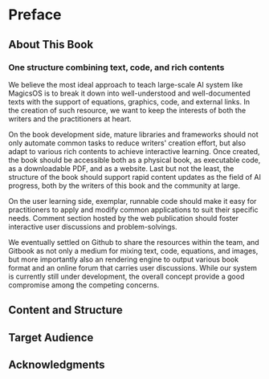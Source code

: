 # Preface

## About This Book

### One structure combining text, code, and rich contents

We believe the most ideal approach to teach large-scale AI system like MagicsOS is to break it down into well-understood and well-documented texts with the support of equations, graphics, code, and external links. In the creation of such resource, we want to keep the interests of both the writers and the practitioners at heart. 

On the book development side, mature libraries and frameworks should not only automate common tasks to reduce writers' creation effort, but also adapt to various rich contents to achieve interactive learning. Once created, the book should be accessible both as a physical book,  as executable code, as a downloadable PDF, and as a website. Last but not the least, the structure of the book should support rapid content updates as the field of AI progress, both by the writers of this book and the community at large. 

On the user learning side, exemplar, runnable code should make it easy for practitioners to apply and modify common applications to suit their specific needs. Comment section hosted by the web publication should foster interactive user discussions and problem-solvings. 

We eventually settled on Github to share the resources within the team, and Gitbook as not only a medium for mixing text, code, equations, and images, but more importantly also an rendering engine to output various book format and an online forum that carries user discussions. While our system is currently still under development, the overall concept provide a good compromise among the competing concerns.

## Content and Structure

## Target Audience

## Acknowledgments

